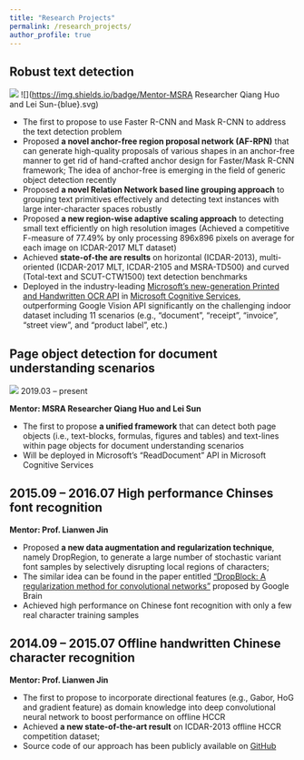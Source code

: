 ```yaml
---
title: "Research Projects"
permalink: /research_projects/
author_profile: true
---
```


## **Robust text detection**
![](https://img.shields.io/badge/Date-2016/07–present-{green}.svg) 
![](https://img.shields.io/badge/Mentor-MSRA Researcher Qiang Huo and Lei Sun-{blue}.svg)

* The first to propose to use Faster R-CNN and Mask R-CNN to address the text detection problem 
* Proposed **a novel anchor-free region proposal network (AF-RPN)** that can generate high-quality proposals of various shapes in an anchor-free manner to get rid of hand-crafted anchor design for Faster/Mask R-CNN framework; The idea of anchor-free is emerging in the field of generic object detection recently
* Proposed **a novel Relation Network based line grouping approach** to grouping text primitives effectively and detecting text instances with large inter-character spaces robustly
* Proposed **a new region-wise adaptive scaling approach** to detecting small text efficiently on high resolution images (Achieved a competitive F-measure of 77.49% by only processing 896x896 pixels on average for each image on ICDAR-2017 MLT dataset)
* Achieved **state-of-the are results** on horizontal (ICDAR-2013), multi-oriented (ICDAR-2017 MLT, ICDAR-2105 and MSRA-TD500) and curved (Total-text and SCUT-CTW1500) text detection benchmarks
* Deployed in the industry-leading [Microsoft’s new-generation Printed and Handwritten OCR API](https://azure.microsoft.com/en-us/services/cognitive-services/computer-vision/?from=timeline&isappinstalled=0#text) in [Microsoft Cognitive Services](https://azure.microsoft.com/en-us/services/cognitive-services/), outperforming Google Vision API significantly on the challenging indoor dataset including 11 scenarios (e.g., “document”, “receipt”, “invoice”, “street view”, and “product label”, etc.)

## **Page object detection for document understanding scenarios**
[![](https://img.shields.io/badge/2019/03–present-{green}.svg)]() 2019.03 – present   

**Mentor: MSRA Researcher Qiang Huo and Lei Sun**    

* The first to propose **a unified framework** that can detect both page objects (i.e., text-blocks, formulas, figures and tables) and text-lines within page objects for document understanding scenarios
* Will be deployed in Microsoft’s “ReadDocument” API in Microsoft Cognitive Services

## 2015.09 – 2016.07   **High performance Chinses font recognition**

**Mentor: Prof. Lianwen Jin**

* Proposed **a new data augmentation and regularization technique**, namely DropRegion, to generate a large number of stochastic variant font samples by selectively disrupting local regions of characters; 
* The similar idea can be found in the paper entitled [“DropBlock: A regularization method for convolutional networks”](https://arxiv.org/pdf/1810.12890.pdf) proposed by Google Brain
* Achieved high performance on Chinese font recognition with only a few real character training samples

## 2014.09 – 2015.07   **Offline handwritten Chinese character recognition**

**Mentor: Prof. Lianwen Jin**

* The first to propose to incorporate directional features (e.g., Gabor, HoG and gradient feature) as domain knowledge into deep convolutional neural network to boost performance on offline HCCR
*	Achieved **a new state-of-the-art result** on ICDAR-2013 offline HCCR competition dataset; 
* Source code of our approach has been publicly available on [GitHub](https://github.com/zhongzhuoyao/HCCR-GoogLeNet)
